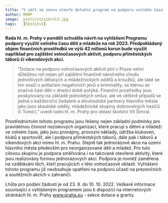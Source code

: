 ```yaml
---
title: "V září se znovu otevře dotační program na podporu volného času dětí a mládeže s alokací 42 milionů korun"
author: MHMP
image: 	posts/vitsimral5.jpg
tags:   [Školství]
---
```


**Rada hl. m. Prahy v pondělí schválila návrh na vyhlášení Programu podpory využití volného času dětí a mládeže na rok 2023. Předpokládaný objem finančních prostředků ve výši 42 milionů korun bude využit například pro zajištění volnočasových aktivit, podporu příměstských táborů či víkendových akcí.**

>"Dotace na podporu volnočasových aktivit plní v Praze velmi důležitou roli nejen při zajištění finančně náročného chodu jednotlivých dětských a mládežnických oddílů a kroužků, ale také se tím snaží o potlačení negativních jevů a kriminality, se kterou se značná část dětí v dnešní době potýká. Finanční prostředky jsou poskytovány na základě jednoletých smluv, ale ve většině případů se jedná o každoroční žadatele a dlouhodobé partnery hlavního města jako jsou skautské oddíly, mládežnické skupiny dobrovolných hasičů či Tomíci,” uvedl radní hl. m. Prahy pro oblast školství Vít Šimral.

Prostřednictvím tohoto programu jsou řešeny nejen základní podmínky pro pravidelnou činnost neziskových organizací, které pracují s dětmi a mládeží ve volném čase, jako jsou pronájmy, provozní náklady, údržba kluboven, klubů a sportovišť, ale i podpora příměstských táborů, dále pak i táborů a víkendových akcí mimo hl. m. Prahu. Stejně tak jednorázové akce na území hlavního města především pro neorganizované děti a mládež. Pro tuto cílovou skupinu je podpora směřována i na takzvané otevřené aktivity, které jsou realizovány formou jednorázových akcí. Podpora je rovněž zaměřena na vzdělávání těch, kteří pracujících v této volnočasové oblasti. Vyhlášení tohoto programu již neobsahuje opatření na podporu účasti na prezenčních a soutěžních akcích v zahraničí.

Lhůta pro podání žádostí je od 23. 9. do 10. 10. 2022. Veškeré informace související s vyhlášeným programem jsou k dispozici na internetových stránkách hl. m. Prahy www.praha.eu - sekce dotace a granty. 
